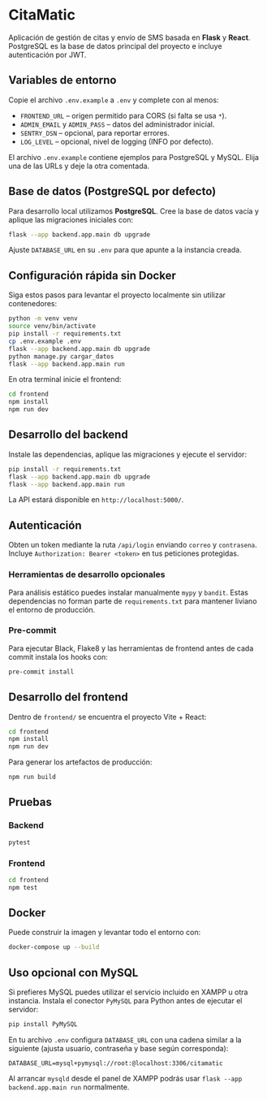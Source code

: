 # CitaMatic

Aplicación de gestión de citas y envío de SMS basada en **Flask** y **React**.
PostgreSQL es la base de datos principal del proyecto e incluye autenticación por JWT.

## Variables de entorno

Copie el archivo `.env.example` a `.env` y complete con al menos:


- `FRONTEND_URL` – origen permitido para CORS (si falta se usa `*`).
- `ADMIN_EMAIL` y `ADMIN_PASS` – datos del administrador inicial.
- `SENTRY_DSN` – opcional, para reportar errores.
- `LOG_LEVEL` – opcional, nivel de logging (INFO por defecto).

El archivo `.env.example` contiene ejemplos para PostgreSQL y MySQL. Elija una de las URLs y deje la otra comentada. 
## Base de datos (PostgreSQL por defecto)

Para desarrollo local utilizamos **PostgreSQL**. Cree la base de datos vacía y
aplique las migraciones iniciales con:
```bash
flask --app backend.app.main db upgrade
```


Ajuste `DATABASE_URL` en su `.env` para que apunte a la instancia creada.

## Configuración rápida sin Docker

Siga estos pasos para levantar el proyecto localmente sin utilizar contenedores:

```bash
python -m venv venv
source venv/bin/activate
pip install -r requirements.txt
cp .env.example .env
flask --app backend.app.main db upgrade
python manage.py cargar_datos
flask --app backend.app.main run
```

En otra terminal inicie el frontend:

```bash
cd frontend
npm install
npm run dev
```

## Desarrollo del backend

Instale las dependencias, aplique las migraciones y ejecute el servidor:

```bash
pip install -r requirements.txt
flask --app backend.app.main db upgrade
flask --app backend.app.main run
```

La API estará disponible en `http://localhost:5000/`.
## Autenticación

Obten un token mediante la ruta `/api/login` enviando `correo` y `contrasena`.
Incluye `Authorization: Bearer <token>` en tus peticiones protegidas.

### Herramientas de desarrollo opcionales

Para análisis estático puedes instalar manualmente `mypy` y `bandit`. Estas
dependencias no forman parte de `requirements.txt` para mantener liviano el
entorno de producción.

### Pre-commit

Para ejecutar Black, Flake8 y las herramientas de frontend antes de cada
commit instala los hooks con:

```bash
pre-commit install
```

## Desarrollo del frontend

Dentro de `frontend/` se encuentra el proyecto Vite + React:

```bash
cd frontend
npm install
npm run dev
```

Para generar los artefactos de producción:
```bash
npm run build
```
## Pruebas

### Backend

```bash
pytest
```

### Frontend

```bash
cd frontend
npm test
```


## Docker

Puede construir la imagen y levantar todo el entorno con:

```bash
docker-compose up --build
```

## Uso opcional con MySQL

Si prefieres MySQL puedes utilizar el servicio incluido en XAMPP u otra
instancia. Instala el conector `PyMySQL` para Python antes de ejecutar el
servidor:

```bash
pip install PyMySQL
```

En tu archivo `.env` configura `DATABASE_URL` con una cadena similar a la
siguiente (ajusta usuario, contraseña y base según corresponda):

```env
DATABASE_URL=mysql+pymysql://root:@localhost:3306/citamatic
```

Al arrancar `mysqld` desde el panel de XAMPP podrás usar `flask --app backend.app.main run` normalmente.

